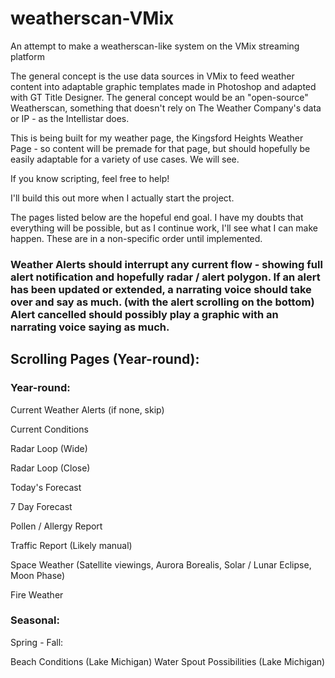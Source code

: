 # weatherscan-VMix
An attempt to make a weatherscan-like system on the VMix streaming platform

The general concept is the use data sources in VMix to feed weather content into adaptable graphic templates made in Photoshop and adapted with GT Title Designer. The general concept would be an "open-source" Weatherscan, something that doesn't rely on The Weather Company's data or IP - as the Intellistar does.

This is being built for my weather page, the Kingsford Heights Weather Page - so content will be premade for that page, but should hopefully be easily adaptable for a variety of use cases. We will see.

If you know scripting, feel free to help!


I'll build this out more when I actually start the project.

The pages listed below are the hopeful end goal. I have my doubts that everything will be possible, but as I continue work, I'll see what I can make happen. These are in a non-specific order until implemented.

### Weather Alerts should interrupt any current flow - showing full alert notification and hopefully radar / alert polygon. If an alert has been updated or extended, a narrating voice should take over and say as much. (with the alert scrolling on the bottom) Alert cancelled should possibly play a graphic with an narrating voice saying as much. 

## Scrolling Pages (Year-round):

### Year-round:
Current Weather Alerts (if none, skip)

Current Conditions

Radar Loop (Wide)

Radar Loop (Close)

Today's Forecast

7 Day Forecast

Pollen / Allergy Report

Traffic Report (Likely manual)

Space Weather (Satellite viewings, Aurora Borealis, Solar / Lunar Eclipse, Moon Phase)

Fire Weather

### Seasonal:

Spring - Fall:

Beach Conditions (Lake Michigan)
Water Spout Possibilities (Lake Michigan)

